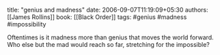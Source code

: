 
title: "genius and madness"
date: 2006-09-07T11:19:09+05:30
authors: [[James Rollins]]
book: [[Black Order]]
tags: #genius #madness #impossibility

Oftentimes is it madness more than genius that moves the world forward. Who else but the mad would reach so far, stretching for the impossible?
